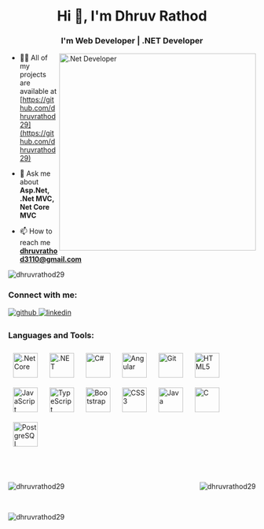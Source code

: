 

<h1 align="center">Hi 👋, I'm Dhruv Rathod</h1>
<h3 align="center">I'm Web Developer | .NET Developer</h3>









 <img align="right" src="https://cdn.dribbble.com/users/1162077/screenshots/3848914/programmer.gif" alt=".Net Developer" width="400">

- 👨‍💻 All of my projects are available at [https://github.com/dhruvrathod29](https://github.com/dhruvrathod29)

- 💬 Ask me about **Asp.Net, .Net MVC, Net Core MVC**

- 📫 How to reach me **dhruvrathod3110@gmail.com**

<p align="left"> <img src="https://komarev.com/ghpvc/?username=dhruvrathod29&label=Profile%20views&color=0e75b6&style=flat" alt="dhruvrathod29" /> </p>


<h3 align="left">Connect with me:</h3>
<p align="left">
<a href="https://github.com/dhruvrathod29" target="_blank">
<img src=https://img.shields.io/badge/github-%2324292e.svg?&style=for-the-badge&logo=github&logoColor=white alt=github style="margin-bottom: 5px;" />
</a>
<a href="https://www.linkedin.com/in/dhruv-rathod-0514b91bb/" target="_blank">
<img src=https://img.shields.io/badge/linkedin-%231E77B5.svg?&style=for-the-badge&logo=linkedin&logoColor=white alt=linkedin style="margin-bottom: 5px;" />
</a>  
</p>

<h3 align="left">Languages and Tools:</h3>
<p align="left"> <a href="https://dotnet.microsoft.com/download" target="_blank"><img style="margin: 10px" src="https://profilinator.rishav.dev/skills-assets/dotnetcore.png" alt=".Net Core" height="50" /></a>  
<a href="https://dotnet.microsoft.com/download/dotnet-framework" target="_blank"><img style="margin: 10px" src="https://profilinator.rishav.dev/skills-assets/dot-net-original-wordmark.svg" alt=".NET" height="50" /></a>  
<a href="https://docs.microsoft.com/en-us/dotnet/csharp/" target="_blank"><img style="margin: 10px" src="https://profilinator.rishav.dev/skills-assets/csharp-original.svg" alt="C#" height="50" /></a>  
<a href="https://angular.io/" target="_blank"><img style="margin: 10px" src="https://profilinator.rishav.dev/skills-assets/angularjs-original.svg" alt="Angular" height="50" /></a>  
<a href="https://github.com/" target="_blank"><img style="margin: 10px" src="https://profilinator.rishav.dev/skills-assets/git-scm-icon.svg" alt="Git" height="50" /></a>  
<a href="https://en.wikipedia.org/wiki/HTML5" target="_blank"><img style="margin: 10px" src="https://profilinator.rishav.dev/skills-assets/html5-original-wordmark.svg" alt="HTML5" height="50" /></a>  
<a href="https://www.javascript.com/" target="_blank"><img style="margin: 10px" src="https://profilinator.rishav.dev/skills-assets/javascript-original.svg" alt="JavaScript" height="50" /></a>  
<a href="https://www.typescriptlang.org/" target="_blank"><img style="margin: 10px" src="https://profilinator.rishav.dev/skills-assets/typescript-original.svg" alt="TypeScript" height="50" /></a>  
<a href="https://getbootstrap.com/docs/3.4/javascript/" target="_blank"><img style="margin: 10px" src="https://profilinator.rishav.dev/skills-assets/bootstrap-plain.svg" alt="Bootstrap" height="50" /></a>  
<a href="https://www.w3schools.com/css/" target="_blank"><img style="margin: 10px" src="https://profilinator.rishav.dev/skills-assets/css3-original-wordmark.svg" alt="CSS3" height="50" /></a>
 <a href="https://www.java.com/" target="_blank"><img style="margin: 10px" src="https://profilinator.rishav.dev/skills-assets/java-original-wordmark.svg" alt="Java" height="50" /></a>  
<a href="https://www.cprogramming.com/" target="_blank"><img style="margin: 10px" src="https://profilinator.rishav.dev/skills-assets/c-original.svg" alt="C" height="50" /></a>  
<a href="https://www.postgresql.org/" target="_blank"><img style="margin: 10px" src="https://profilinator.rishav.dev/skills-assets/postgresql-original-wordmark.svg" alt="PostgreSQL" height="50" /></a> </p>


<br/>
<br/>
<div>
<p><img align="left" src="https://github-readme-stats.vercel.app/api/top-langs?username=dhruvrathod29&show_icons=true&locale=en&layout=compact" alt="dhruvrathod29" /></p>

<p>&nbsp;<img align="right" src="https://github-readme-stats.vercel.app/api?username=dhruvrathod29&show_icons=true&locale=en" alt="dhruvrathod29" /></p>
</div>
 <br/>
<p><img align="left" src="https://github-readme-streak-stats.herokuapp.com/?user=dhruvrathod29&" alt="dhruvrathod29" /></p>
